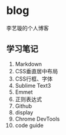 # blog
李艺璇的个人博客
## 学习笔记
1. Markdown
2. CSS垂直居中布局
3. CSS行框、字体
4. Sublime Text3
5. Emmet
6. 正则表达式
7. Github
8. display
9. Chrome DevTools
10. code guide

